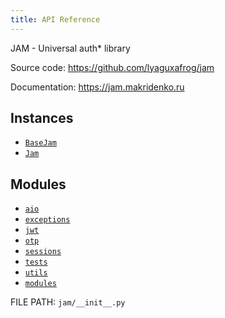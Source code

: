 ```yaml
---
title: API Reference
---
```


JAM - Universal auth* library

Source code: https://github.com/lyaguxafrog/jam

Documentation: https://jam.makridenko.ru


## Instances

* [`BaseJam`](api/base_jam.md)
* [`Jam`](api/jam.md)

## Modules

* [`aio`](api/aio.md)
* [`exceptions`](api/exceptions.md)
* [`jwt`](api/jwt.md)
* [`otp`](api/otp.md)
* [`sessions`](api/sessions.md)
* [`tests`](api/tests.md)
* [`utils`](api/utils.md)
* [`modules`](api/modules.md)

FILE PATH: `jam/__init__.py`